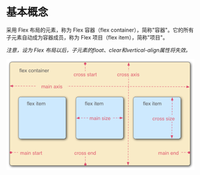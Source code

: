 # 基本概念

采用 Flex 布局的元素，称为 Flex 容器（flex container），简称"容器"。它的所有子元素自动成为容器成员，称为 Flex 项目（flex item），简称"项目"。 

*注意，设为 Flex 布局以后，子元素的float、clear和vertical-align属性将失效。*

![](../images/flex01.png)

